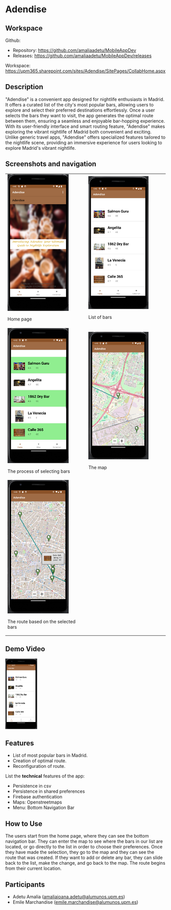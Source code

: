 # Adendise

## Workspace 
Github:  
- Repository: https://github.com/amaliaadetu/MobileAppDev   
- Releases: https://github.com/amaliaadetu/MobileAppDev/releases

Workspace: https://upm365.sharepoint.com/sites/Adendise/SitePages/CollabHome.aspx
  

## Description
"Adendise" is a convenient app designed for nightlife enthusiasts in Madrid. It offers a curated list of the city's most popular bars, allowing users to explore and select their preferred destinations effortlessly. Once a user selects the bars they want to visit, the app generates the optimal route between them, ensuring a seamless and enjoyable bar-hopping experience. With its user-friendly interface and smart routing feature, "Adendise" makes exploring the vibrant nightlife of Madrid both convenient and exciting. 
Unlike generic travel apps, "Adendise" offers specialized features tailored to the nightlife scene, providing an immersive experience for users looking to explore Madrid's vibrant nightlife.

## Screenshots and navigation

<table>
  <tr>
    <td>
      <img src="img/img1.png" width="80%" alt="Describe here image 1"/>
      <p align="left">Home page</p>
    </td>
    <td>
      <img src="img/img2.png" width="80%" alt="Describe here image 2"/>
      <p align="left">List of bars</p>
    </td>
  </tr>
  <tr>
    <td>
      <img src="img/img3.png" width="80%" alt="Describe here image 3"/>
      <p align="left">The process of selecting bars</p>
    </td>
    <td>
      <img src="img/img4.png" width="80%" alt="Describe here image 4"/>
      <p align="left">The map</p>
    </td>
  </tr>
  <tr>
    <td>
      <img src="img/img5.png" width="80%" alt="Describe here image 5"/>
      <p align="left">The route based on the selected bars</p>
    </td>
    <td>
    </td>
  </tr>
</table>



## Demo Video
  
<a href="https://youtu.be/AfMGdk2LRkM">
<img src="img/img2.png" alt="Noise meter app" width="100" /> 
</a>

## Features

- List of most popular bars in Madrid.
- Creation of optimal route.
- Reconfiguration of route.

List the **technical** features of the app:
- Persistence in csv
- Persistence in shared preferences
- Firebase authentication
- Maps: Openstreetmaps
- Menu: Bottom Navigation Bar


## How to Use
The users start from the home page, where they can see the bottom navigation bar. They can enter the map to see where the bars in our list are located, or go directly to the list in order to choose their preferences. Once they have made the selection, they go to the map and they can see the route that was created. If they want to add or delete any bar, they can slide back to the list, make the change, and go back to the map. The route begins from their current location.


## Participants
- Adetu Amalia (amaliaioana.adetu@alumunos.upm.es)
- Emile Marchandise (emile.marchandise@alumunos.upm.es)  

